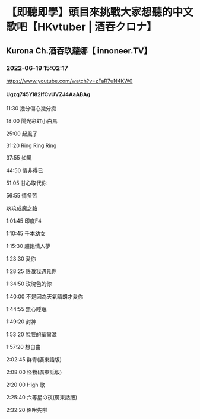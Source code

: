 # 【即聽即學】頭目來挑戰大家想聽的中文歌吧【HKvtuber | 酒吞クロナ】

## Kurona Ch.酒吞玖蘿娜【 innoneer.TV】

### 2022-06-19 15:02:17

https://www.youtube.com/watch?v=zFaR7uN4KW0

#### Ugzq745Yl82lfCvUVZJ4AaABAg

11:30 幾分傷心幾分痴

18:00 陽光彩虹小白馬

25:00 起風了

31:20 Ring Ring Ring

37:55 如風

44:50 情非得已

51:05 甘心取代你

56:55 情多苦



玖玖成魔之路

1:01:45 印度F4

1:10:45 千本幼女

1:15:30 超跑情人夢

1:23:30 愛你

1:28:25 感激我遇見你

1:34:50 玫瑰色的你

1:40:00 不是因為天氣晴朗才愛你

1:44:55 無心睡眠

1:49:20 封神

1:53:20 脫胶的華爾滋

1:57:20 想自由

2:02:45 群青(廣東話版)

2:08:00 怪物(廣東話版)

2:20:00 High 歌

2:25:40 六等星の夜(廣東話版)

2:32:20 係咁先啦

